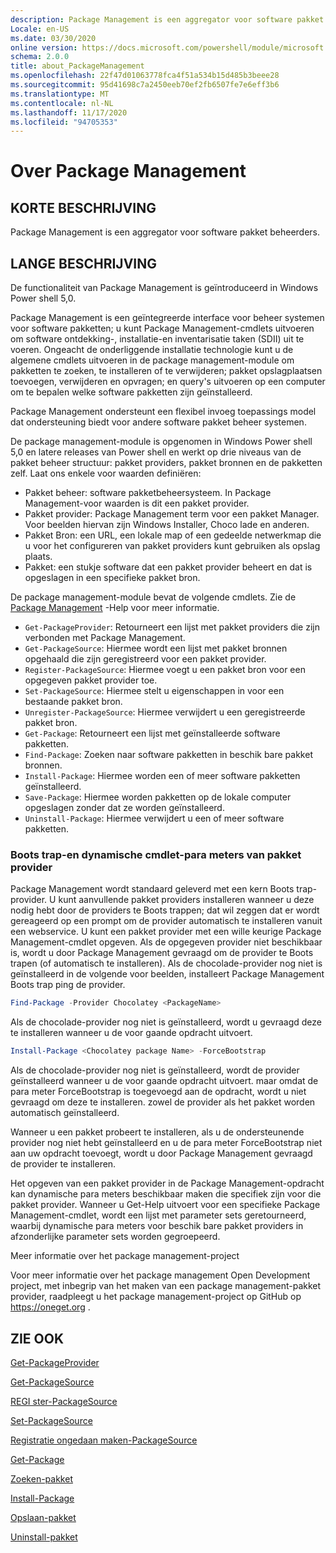 ```yaml
---
description: Package Management is een aggregator voor software pakket beheerders.
Locale: en-US
ms.date: 03/30/2020
online version: https://docs.microsoft.com/powershell/module/microsoft.powershell.core/about/about_packagemanagement?view=powershell-7.2&WT.mc_id=ps-gethelp
schema: 2.0.0
title: about_PackageManagement
ms.openlocfilehash: 22f47d01063778fca4f51a534b15d485b3beee28
ms.sourcegitcommit: 95d41698c7a2450eeb70ef2fb6507fe7e6eff3b6
ms.translationtype: MT
ms.contentlocale: nl-NL
ms.lasthandoff: 11/17/2020
ms.locfileid: "94705353"
---
```

# <a name="about-packagemanagement"></a>Over Package Management

## <a name="short-description"></a>KORTE BESCHRIJVING
Package Management is een aggregator voor software pakket beheerders.

## <a name="long-description"></a>LANGE BESCHRIJVING

De functionaliteit van Package Management is geïntroduceerd in Windows Power shell 5,0.

Package Management is een geïntegreerde interface voor beheer systemen voor software pakketten; u kunt Package Management-cmdlets uitvoeren om software ontdekking-, installatie-en inventarisatie taken (SDII) uit te voeren. Ongeacht de onderliggende installatie technologie kunt u de algemene cmdlets uitvoeren in de package management-module om pakketten te zoeken, te installeren of te verwijderen; pakket opslagplaatsen toevoegen, verwijderen en opvragen; en query's uitvoeren op een computer om te bepalen welke software pakketten zijn geïnstalleerd.

Package Management ondersteunt een flexibel invoeg toepassings model dat ondersteuning biedt voor andere software pakket beheer systemen.

De package management-module is opgenomen in Windows Power shell 5,0 en latere releases van Power shell en werkt op drie niveaus van de pakket beheer structuur: pakket providers, pakket bronnen en de pakketten zelf. Laat ons enkele voor waarden definiëren:

- Pakket beheer: software pakketbeheersysteem. In Package Management-voor waarden is dit een pakket provider.
- Pakket provider: Package Management term voor een pakket Manager. Voor beelden hiervan zijn Windows Installer, Choco lade en anderen.
- Pakket Bron: een URL, een lokale map of een gedeelde netwerkmap die u voor het configureren van pakket providers kunt gebruiken als opslag plaats.
- Pakket: een stukje software dat een pakket provider beheert en dat is opgeslagen in een specifieke pakket bron.

De package management-module bevat de volgende cmdlets. Zie de [Package Management](/powershell/module/packagemanagement) -Help voor meer informatie.

- `Get-PackageProvider`: Retourneert een lijst met pakket providers die zijn verbonden met Package Management.
- `Get-PackageSource`: Hiermee wordt een lijst met pakket bronnen opgehaald die zijn geregistreerd voor een pakket provider.
- `Register-PackageSource`: Hiermee voegt u een pakket bron voor een opgegeven pakket provider toe.
- `Set-PackageSource`: Hiermee stelt u eigenschappen in voor een bestaande pakket bron.
- `Unregister-PackageSource`: Hiermee verwijdert u een geregistreerde pakket bron.
- `Get-Package`: Retourneert een lijst met geïnstalleerde software pakketten.
- `Find-Package`: Zoeken naar software pakketten in beschik bare pakket bronnen.
- `Install-Package`: Hiermee worden een of meer software pakketten geïnstalleerd.
- `Save-Package`: Hiermee worden pakketten op de lokale computer opgeslagen zonder dat ze worden geïnstalleerd.
- `Uninstall-Package`: Hiermee verwijdert u een of meer software pakketten.

### <a name="package-provider-bootstrapping-and-dynamic-cmdlet-parameters"></a>Boots trap-en dynamische cmdlet-para meters van pakket provider

Package Management wordt standaard geleverd met een kern Boots trap-provider. U kunt aanvullende pakket providers installeren wanneer u deze nodig hebt door de providers te Boots trappen; dat wil zeggen dat er wordt gereageerd op een prompt om de provider automatisch te installeren vanuit een webservice. U kunt een pakket provider met een wille keurige Package Management-cmdlet opgeven. Als de opgegeven provider niet beschikbaar is, wordt u door Package Management gevraagd om de provider te Boots trapen (of automatisch te installeren). Als de chocolade-provider nog niet is geïnstalleerd in de volgende voor beelden, installeert Package Management Boots trap ping de provider.

```powershell
Find-Package -Provider Chocolatey <PackageName>
```

Als de chocolade-provider nog niet is geïnstalleerd, wordt u gevraagd deze te installeren wanneer u de voor gaande opdracht uitvoert.

```powershell
Install-Package <Chocolatey package Name> -ForceBootstrap
```

Als de chocolade-provider nog niet is geïnstalleerd, wordt de provider geïnstalleerd wanneer u de voor gaande opdracht uitvoert. maar omdat de para meter ForceBootstrap is toegevoegd aan de opdracht, wordt u niet gevraagd om deze te installeren. zowel de provider als het pakket worden automatisch geïnstalleerd.

Wanneer u een pakket probeert te installeren, als u de ondersteunende provider nog niet hebt geïnstalleerd en u de para meter ForceBootstrap niet aan uw opdracht toevoegt, wordt u door Package Management gevraagd de provider te installeren.

Het opgeven van een pakket provider in de Package Management-opdracht kan dynamische para meters beschikbaar maken die specifiek zijn voor die pakket provider. Wanneer u Get-Help uitvoert voor een specifieke Package Management-cmdlet, wordt een lijst met parameter sets geretourneerd, waarbij dynamische para meters voor beschik bare pakket providers in afzonderlijke parameter sets worden gegroepeerd.

Meer informatie over het package management-project

Voor meer informatie over het package management Open Development project, met inbegrip van het maken van een package management-pakket provider, raadpleegt u het package management-project op GitHub op https://oneget.org .

## <a name="see-also"></a>ZIE OOK

[Get-PackageProvider](xref:PackageManagement.Get-PackageProvider)

[Get-PackageSource](xref:PackageManagement.Get-PackageSource)

[REGI ster-PackageSource](xref:PackageManagement.Register-PackageSource)

[Set-PackageSource](xref:PackageManagement.Set-PackageSource)

[Registratie ongedaan maken-PackageSource](xref:PackageManagement.Unregister-PackageSource)

[Get-Package](xref:PackageManagement.Get-Package)

[Zoeken-pakket](xref:PackageManagement.Find-Package)

[Install-Package](xref:PackageManagement.Install-Package)

[Opslaan-pakket](xref:PackageManagement.Save-Package)

[Uninstall-pakket](xref:PackageManagement.Uninstall-Package)

